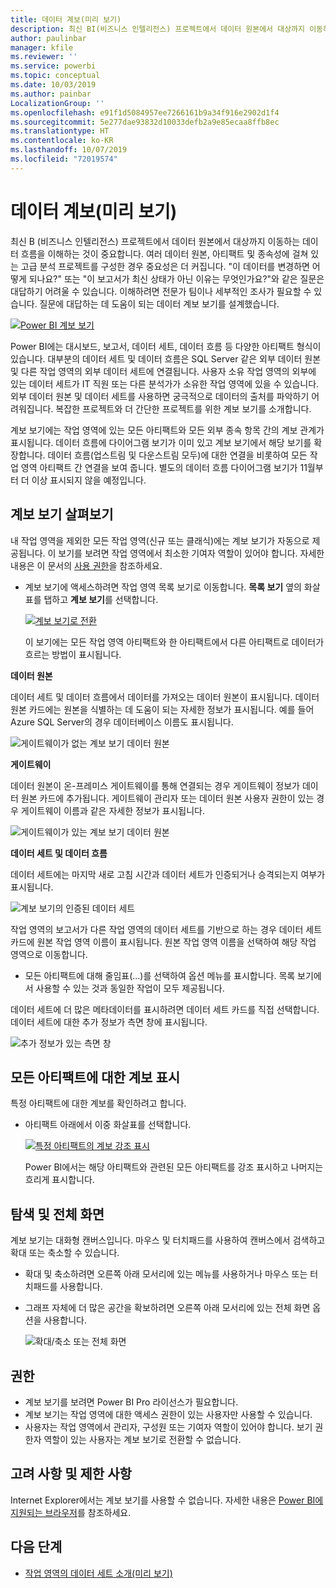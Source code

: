 ```yaml
---
title: 데이터 계보(미리 보기)
description: 최신 BI(비즈니스 인텔리전스) 프로젝트에서 데이터 원본에서 대상까지 이동하는 데이터 흐름을 이해하는 것은 많은 고객에게 중요한 과제입니다.
author: paulinbar
manager: kfile
ms.reviewer: ''
ms.service: powerbi
ms.topic: conceptual
ms.date: 10/03/2019
ms.author: painbar
LocalizationGroup: ''
ms.openlocfilehash: e91f1d5084957ee7266161b9a34f916e2902d1f4
ms.sourcegitcommit: 5e277dae93832d10033defb2a9e85ecaa8ffb8ec
ms.translationtype: HT
ms.contentlocale: ko-KR
ms.lasthandoff: 10/07/2019
ms.locfileid: "72019574"
---
```

# <a name="data-lineage-preview"></a>데이터 계보(미리 보기)
최신 B (비즈니스 인텔리전스) 프로젝트에서 데이터 원본에서 대상까지 이동하는 데이터 흐름을 이해하는 것이 중요합니다. 여러 데이터 원본, 아티팩트 및 종속성에 걸쳐 있는 고급 분석 프로젝트를 구성한 경우 중요성은 더 커집니다.  "이 데이터를 변경하면 어떻게 되나요?" 또는 "이 보고서가 최신 상태가 아닌 이유는 무엇인가요?"와 같은 질문은 대답하기 어려울 수 있습니다. 이해하려면 전문가 팀이나 세부적인 조사가 필요할 수 있습니다. 질문에 대답하는 데 도움이 되는 데이터 계보 보기를 설계했습니다.

[ ![Power BI 계보 보기](media/service-data-lineage/power-bi-lineage-view-cropped.png) ](media/service-data-lineage/power-bi-lineage-view-full-size.png#lightbox)
 
Power BI에는 대시보드, 보고서, 데이터 세트, 데이터 흐름 등 다양한 아티팩트 형식이 있습니다. 대부분의 데이터 세트 및 데이터 흐름은 SQL Server 같은 외부 데이터 원본 및 다른 작업 영역의 외부 데이터 세트에 연결됩니다. 사용자 소유 작업 영역의 외부에 있는 데이터 세트가 IT 직원 또는 다른 분석가가 소유한 작업 영역에 있을 수 있습니다. 외부 데이터 원본 및 데이터 세트를 사용하면 궁극적으로 데이터의 출처를 파악하기 어려워집니다. 복잡한 프로젝트와 더 간단한 프로젝트를 위한 계보 보기를 소개합니다. 

계보 보기에는 작업 영역에 있는 모든 아티팩트와 모든 외부 종속 항목 간의 계보 관계가 표시됩니다. 데이터 흐름에 다이어그램 보기가 이미 있고 계보 보기에서 해당 보기를 확장합니다. 데이터 흐름(업스트림 및 다운스트림 모두)에 대한 연결을 비롯하여 모든 작업 영역 아티팩트 간 연결을 보여 줍니다. 별도의 데이터 흐름 다이어그램 보기가 11월부터 더 이상 표시되지 않을 예정입니다.

## <a name="explore-lineage-view"></a>계보 보기 살펴보기

내 작업 영역을 제외한 모든 작업 영역(신규 또는 클래식)에는 계보 보기가 자동으로 제공됩니다. 이 보기를 보려면 작업 영역에서 최소한 기여자 역할이 있어야 합니다. 자세한 내용은 이 문서의 [사용 권한](#permissions)을 참조하세요. 

- 계보 보기에 액세스하려면 작업 영역 목록 보기로 이동합니다. **목록 보기** 옆의 화살표를 탭하고 **계보 보기**를 선택합니다.

    [ ![계보 보기로 전환](media/service-data-lineage/power-bi-lineage-list-view-cropped.png) ](media/service-data-lineage/power-bi-lineage-list-view.png#lightbox)

    이 보기에는 모든 작업 영역 아티팩트와 한 아티팩트에서 다른 아티팩트로 데이터가 흐르는 방법이 표시됩니다.

**데이터 원본**

데이터 세트 및 데이터 흐름에서 데이터를 가져오는 데이터 원본이 표시됩니다. 데이터 원본 카드에는 원본을 식별하는 데 도움이 되는 자세한 정보가 표시됩니다. 예를 들어 Azure SQL Server의 경우 데이터베이스 이름도 표시됩니다.

![게이트웨이가 없는 계보 보기 데이터 원본](media/service-data-lineage/power-bi-lineage-data-source-no-gateway.png)
 
**게이트웨이**

데이터 원본이 온-프레미스 게이트웨이를 통해 연결되는 경우 게이트웨이 정보가 데이터 원본 카드에 추가됩니다. 게이트웨이 관리자 또는 데이터 원본 사용자 권한이 있는 경우 게이트웨이 이름과 같은 자세한 정보가 표시됩니다.

![게이트웨이가 있는 계보 보기 데이터 원본](media/service-data-lineage/power-bi-lineage-data-source-with-gateway.png)

**데이터 세트 및 데이터 흐름**
 
데이터 세트에는 마지막 새로 고침 시간과 데이터 세트가 인증되거나 승격되는지 여부가 표시됩니다.

![계보 보기의 인증된 데이터 세트](media/service-data-lineage/power-bi-lineage-external-certified-dataset.png)
 
작업 영역의 보고서가 다른 작업 영역의 데이터 세트를 기반으로 하는 경우 데이터 세트 카드에 원본 작업 영역 이름이 표시됩니다. 원본 작업 영역 이름을 선택하여 해당 작업 영역으로 이동합니다.
 
- 모든 아티팩트에 대해 줄임표(...)를 선택하여 옵션 메뉴를 표시합니다. 목록 보기에서 사용할 수 있는 것과 동일한 작업이 모두 제공됩니다.
  
데이터 세트에 더 많은 메타데이터를 표시하려면 데이터 세트 카드를 직접 선택합니다. 데이터 세트에 대한 추가 정보가 측면 창에 표시됩니다.

![추가 정보가 있는 측면 창](media/service-data-lineage/power-bi-lineage-side-pane.png)
 
## <a name="show-lineage-for-any-artifact"></a>모든 아티팩트에 대한 계보 표시 

특정 아티팩트에 대한 계보를 확인하려고 합니다.

- 아티팩트 아래에서 이중 화살표를 선택합니다.

    [ ![특정 아티팩트의 계보 강조 표시](media/service-data-lineage/power-bi-lineage-highlight-cropped.png) ](media/service-data-lineage/power-bi-lineage-highlight-full-size.png#lightbox)

    Power BI에서는 해당 아티팩트와 관련된 모든 아티팩트를 강조 표시하고 나머지는 흐리게 표시합니다. 

## <a name="navigation-and-full-screen"></a>탐색 및 전체 화면 

계보 보기는 대화형 캔버스입니다. 마우스 및 터치패드를 사용하여 캔버스에서 검색하고 확대 또는 축소할 수 있습니다.  

- 확대 및 축소하려면 오른쪽 아래 모서리에 있는 메뉴를 사용하거나 마우스 또는 터치패드를 사용합니다. 

- 그래프 자체에 더 많은 공간을 확보하려면 오른쪽 아래 모서리에 있는 전체 화면 옵션을 사용합니다. 

    ![확대/축소 또는 전체 화면](media/service-data-lineage/power-bi-lineage-zoom-full-screen.png)

## <a name="permissions"></a>권한

- 계보 보기를 보려면 Power BI Pro 라이선스가 필요합니다.
- 계보 보기는 작업 영역에 대한 액세스 권한이 있는 사용자만 사용할 수 있습니다.
- 사용자는 작업 영역에서 관리자, 구성원 또는 기여자 역할이 있어야 합니다. 보기 권한자 역할이 있는 사용자는 계보 보기로 전환할 수 없습니다.

## <a name="considerations-and-limitations"></a>고려 사항 및 제한 사항

Internet Explorer에서는 계보 보기를 사용할 수 없습니다. 자세한 내용은 [Power BI에 지원되는 브라우저](power-bi-browsers.md)를 참조하세요.

## <a name="next-steps"></a>다음 단계

- [작업 영역의 데이터 세트 소개(미리 보기)](service-datasets-across-workspaces.md)
